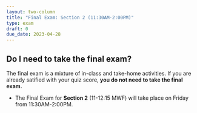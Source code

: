 ```yaml
---
layout: two-column
title: "Final Exam: Section 2 (11:30AM-2:00PM)"
type: exam
draft: 0
due_date: 2023-04-28
---
```


## Do I need to take the final exam?
The final exam is a mixture of in-class and take-home activities. If you are already satified with your quiz score, **you do not need to take the final exam.**

* The Final Exam for **Section 2** (11-12:15 MWF) will take place on Friday from 11:30AM-2:00PM.
